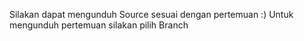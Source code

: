 Silakan dapat mengunduh Source sesuai dengan pertemuan :)
Untuk mengunduh pertemuan silakan pilih Branch 
